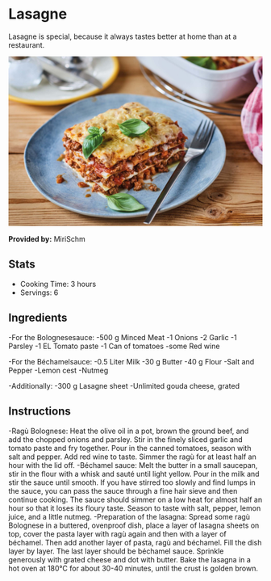 # Lasagne
Lasagne is special, because it always tastes better at home than at a restaurant.

![Lasagne](../img/lasagne.jpg)

**Provided by:** MiriSchm

## Stats
- Cooking Time: 3 hours
- Servings: 6

## Ingredients
-For the Bolognesesauce:
-500 g Minced Meat
-1 Onions
-2 Garlic
-1 Parsley
-1 EL Tomato paste
-1 Can of tomatoes
-some Red wine

-For the Béchamelsauce:
-0.5 Liter Milk
-30 g Butter
-40 g Flour
-Salt and Pepper
-Lemon cest
-Nutmeg

-Additionally:
-300 g Lasagne sheet
-Unlimited gouda cheese, grated

## Instructions
-Ragù Bolognese:
Heat the olive oil in a pot, brown the ground beef, and add the chopped onions and parsley. Stir in the finely sliced garlic and tomato paste and fry together. Pour in the canned tomatoes, season with salt and pepper. Add red wine to taste. Simmer the ragù for at least half an hour with the lid off.
-Béchamel sauce:
Melt the butter in a small saucepan, stir in the flour with a whisk and sauté until light yellow. Pour in the milk and stir the sauce until smooth. If you have stirred too slowly and find lumps in the sauce, you can pass the sauce through a fine hair sieve and then continue cooking. The sauce should simmer on a low heat for almost half an hour so that it loses its floury taste. Season to taste with salt, pepper, lemon juice, and a little nutmeg.
-Preparation of the lasagna:
Spread some ragù Bolognese in a buttered, ovenproof dish, place a layer of lasagna sheets on top, cover the pasta layer with ragù again and then with a layer of béchamel. 
Then add another layer of pasta, ragù and béchamel. Fill the dish layer by layer. 
The last layer should be béchamel sauce. Sprinkle generously with grated cheese and dot with butter. 
Bake the lasagna in a hot oven at 180°C for about 30-40 minutes, until the crust is golden brown.
